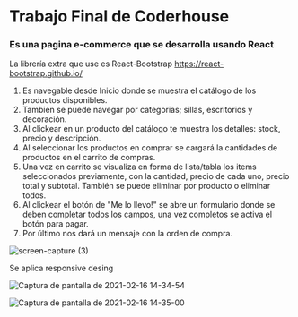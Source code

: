 <h1>Trabajo Final de Coderhouse</h1>
<h3>Es una pagina e-commerce que se desarrolla usando React</h3>

La librería extra que use es React-Bootstrap https://react-bootstrap.github.io/

1. Es navegable desde Inicio donde se muestra el catálogo de los productos disponibles.
2. Tambien se puede navegar por categorias; sillas, escritorios y decoración.
3. Al clickear en un producto del catálogo te muestra los detalles: stock, precio y descripción.
4. Al seleccionar los productos en comprar se cargará la cantidades de productos en el carrito de compras. 
5. Una vez en carrito se visualiza en forma de lista/tabla los items seleccionados previamente, con la cantidad, precio de cada uno, precio total y subtotal. También se puede eliminar por producto o eliminar todos. 
6. Al clickear el botón de "Me lo llevo!" se abre un formulario donde se deben completar todos los campos, una vez completos se activa el botón para pagar. 
7. Por último nos dará un mensaje con la orden de compra. 

![screen-capture (3)](https://user-images.githubusercontent.com/55368538/108101368-e1f6fc80-7065-11eb-8de7-5f5391186282.gif)

Se aplica responsive desing

![Captura de pantalla de 2021-02-16 14-34-54](https://user-images.githubusercontent.com/55368538/108100212-63e62600-7064-11eb-853b-5e62f89a25da.png)

![Captura de pantalla de 2021-02-16 14-35-00](https://user-images.githubusercontent.com/55368538/108100284-795b5000-7064-11eb-8a59-e6756f29d483.png)


